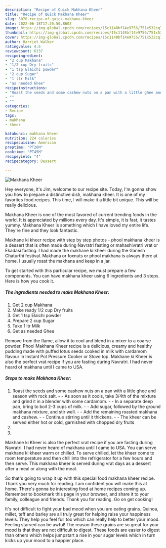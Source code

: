 ```yaml
---
description: "Recipe of Quick Makhana Kheer"
title: "Recipe of Quick Makhana Kheer"
slug: 3070-recipe-of-quick-makhana-kheer
date: 2022-06-18T17:20:50.860Z
image: https://img-global.cpcdn.com/recipes/15c1148bf14e9756/751x532cq70/makhana-kheer-recipe-main-photo.jpg
thumbnail: https://img-global.cpcdn.com/recipes/15c1148bf14e9756/751x532cq70/makhana-kheer-recipe-main-photo.jpg
cover: https://img-global.cpcdn.com/recipes/15c1148bf14e9756/751x532cq70/makhana-kheer-recipe-main-photo.jpg
author: Harriet Walker
ratingvalue: 4.6
reviewcount: 6337
recipeingredient:
- "2 cup Makhana"
- "1/2 cup Dry fruits"
- "1 tsp Elaichi powder"
- "2 cup Sugar"
- "1 ltr Milk"
- "as needed Ghee"
recipeinstructions:
- "Roast the seeds and some cashew nuts on a pan with a little ghee and season with rock salt.  As soon as it cools, take 3/4th of the mixture and grind it in a blender with some cardamom.  In a separate deep pan, bring to boil 2-3 cups of milk.  Add sugar, followed by the ground makhana mixture, and stir well.  Add the remaining roasted makhana and cashew.  Continue stirring until it thickens.  The kheer can be served either hot or cold, garnished with chopped dry fruits"
- ""
- ""
categories:
- Recipe
tags:
- makhana
- kheer

katakunci: makhana kheer 
nutrition: 224 calories
recipecuisine: American
preptime: "PT26M"
cooktime: "PT45M"
recipeyield: "4"
recipecategory: Dessert

---
```



![Makhana Kheer](https://img-global.cpcdn.com/recipes/15c1148bf14e9756/751x532cq70/makhana-kheer-recipe-main-photo.jpg)

Hey everyone, it's Jim, welcome to our recipe site. Today, I'm gonna show you how to prepare a distinctive dish, makhana kheer. It is one of my favorites food recipes. This time, I will make it a little bit unique. This will be really delicious.

Makhana Kheer is one of the most favored of current trending foods in the world. It is appreciated by millions every day. It's simple, it is fast, it tastes yummy. Makhana Kheer is something which I have loved my entire life. They're fine and they look fantastic.

Makhane ki kheer recipe with step by step photos - phool makhana kheer is a dessert that is often made during Navratri fasting or mahashivratri vrat or Ekadasi fasting. I had made the makhane ki kheer during the Ganesh Chaturthi festival. Makhana or foxnuts or phool makhana is always there at home. I usually roast the makhana and keep in a jar.


To get started with this particular recipe, we must prepare a few components. You can have makhana kheer using 6 ingredients and 3 steps. Here is how you cook it.

<!--inarticleads1-->

##### The ingredients needed to make Makhana Kheer:

1. Get 2 cup Makhana
1. Make ready 1/2 cup Dry fruits
1. Get 1 tsp Elaichi powder
1. Prepare 2 cup Sugar
1. Take 1 ltr Milk
1. Get as needed Ghee


Remove from the flame, allow it to cool and blend in a mixer to a coarse powder. Phool Makhana Kheer recipe is a delicious, creamy and healthy pudding made with puffed lotus seeds cooked in milk with cardamom flavour in Instant Pot Pressure Cooker or Stove top. Makhane ki Kheer is also the perfect vrat recipe if you are fasting during Navratri. I had never heard of makhana until I came to USA. 

<!--inarticleads2-->

##### Steps to make Makhana Kheer:

1. Roast the seeds and some cashew nuts on a pan with a little ghee and season with rock salt. -  - As soon as it cools, take 3/4th of the mixture and grind it in a blender with some cardamom. -  - In a separate deep pan, bring to boil 2-3 cups of milk. -  - Add sugar, followed by the ground makhana mixture, and stir well. -  - Add the remaining roasted makhana and cashew. -  - Continue stirring until it thickens. -  - The kheer can be served either hot or cold, garnished with chopped dry fruits
1. 
1. 


Makhane ki Kheer is also the perfect vrat recipe if you are fasting during Navratri. I had never heard of makhana until I came to USA. You can serve makhane ki kheer warm or chilled. To serve chilled, let the kheer come to room temperature and then chill into the refrigerator for a few hours and then serve. This makhana kheer is served during vrat days as a dessert after a meal or along with the meal. 

So that's going to wrap it up with this special food makhana kheer recipe. Thank you very much for reading. I am confident you will make this at home. There's gonna be interesting food at home recipes coming up. Remember to bookmark this page in your browser, and share it to your family, colleague and friends. Thank you for reading. Go on get cooking!

It's not difficult to fight your bad mood when you are eating grains. Quinoa, millet, teff and barley are all truly great for helping raise your happiness levels. They help you feel full too which can really help to better your mood. Feeling starved can be awful! The reason these grains are so great for your mood is that they are not difficult to digest. These foods are easier to digest than others which helps jumpstart a rise in your sugar levels which in turn kicks up your mood to a happier place.
